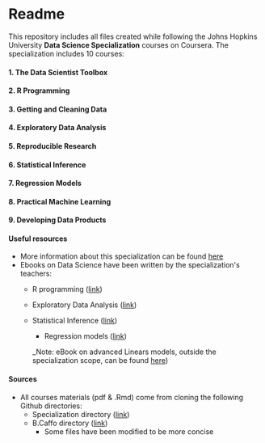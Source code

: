 # Readme

This repository includes all files created while following the Johns Hopkins University **Data Science Specialization** courses on Coursera.
The specialization includes 10 courses:

#### 1. The Data Scientist Toolbox

#### 2. R Programming

#### 3. Getting and Cleaning Data

#### 4. Exploratory Data Analysis

#### 5. Reproducible Research

#### 6. Statistical Inference

#### 7. Regression Models

#### 8. Practical Machine Learning

#### 9. Developing Data Products

#### Useful resources

+ More information about this specialization can be found [here](https://www.coursera.org/specializations/jhu-data-science)
+ Ebooks on Data Science have been written by the specialization's teachers:
  + R programming ([link](https://leanpub.com/rprogramming))
  + Exploratory Data Analysis ([link](https://leanpub.com/exdata))
  + Statistical Inference ([link](https://leanpub.com/LittleInferenceBook))
	+ Regression models ([link](https://leanpub.com/regmods))
	
	_Note: eBook on advanced Linears models, outside the specialization scope, can be found [here](https://leanpub.com/lm))

#### Sources

+ All courses materials (pdf & .Rmd) come from cloning the following Github directories:
  + Specialization directory ([link](https://github.com/DataScienceSpecialization/courses))
  + B.Caffo directory ([link](https://github.com/bcaffo/courses))
	+ Some files have been modified to be more concise